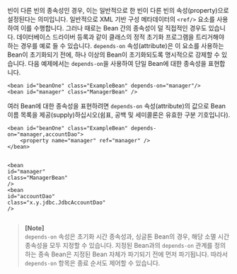 <p>빈이 다른 빈의 종속성인 경우, 이는 일반적으로 한 빈이 다른 빈의 속성(property)으로 설정된다는 의미입니다. 일반적으로 XML 기반 구성 메타데이터의 <code>&lt;ref/&gt;</code> 요소를 사용하여 이를 수행합니다. 그러나 때로는 Bean 간의 종속성이 덜 직접적인 경우도 있습니다. 데이터베이스 드라이버 등록과 같이 클래스의 정적 초기화 프로그램을 트리거해야 하는 경우를 예로 들 수 있습니다. <code>depends-on</code> 속성(attribute)은 이 요소를 사용하는 Bean이 초기화되기 전에, 하나 이상의 Bean이 초기화되도록 명시적으로 강제할 수 있습니다. 다음 예제에서는 <code>depends-on</code>을 사용하여 단일 Bean에 대한 종속성을 표현합니다.</p>
<pre><code class="language-xml"><span class="token tag"><span class="token tag"><span class="token punctuation">&lt;</span>bean</span> <span class="token attr-name">id</span><span class="token attr-value"><span class="token punctuation">=</span><span class="token punctuation">"</span>beanOne<span class="token punctuation">"</span></span> <span class="token attr-name">class</span><span class="token attr-value"><span class="token punctuation">=</span><span class="token punctuation">"</span>ExampleBean<span class="token punctuation">"</span></span> <span class="token attr-name">depends-on</span><span class="token attr-value"><span class="token punctuation">=</span><span class="token punctuation">"</span>manager<span class="token punctuation">"</span></span><span class="token punctuation">/&gt;</span></span>
<span class="token tag"><span class="token tag"><span class="token punctuation">&lt;</span>bean</span> <span class="token attr-name">id</span><span class="token attr-value"><span class="token punctuation">=</span><span class="token punctuation">"</span>manager<span class="token punctuation">"</span></span> <span class="token attr-name">class</span><span class="token attr-value"><span class="token punctuation">=</span><span class="token punctuation">"</span>ManagerBean<span class="token punctuation">"</span></span> <span class="token punctuation">/&gt;</span></span></code></pre>
<p>여러 Bean에 대한 종속성을 표현하려면 <code>depends-on</code> 속성(attribute)의 값으로 Bean 이름 목록을 제공(supply)하십시오(쉼표, 공백 및 세미콜론은 유효한 구분 기호입니다).</p>
<pre><code class="language-xml"><span class="token tag"><span class="token tag"><span class="token punctuation">&lt;</span>bean</span> <span class="token attr-name">id</span><span class="token attr-value"><span class="token punctuation">=</span><span class="token punctuation">"</span>beanOne<span class="token punctuation">"</span></span> <span class="token attr-name">class</span><span class="token attr-value"><span class="token punctuation">=</span><span class="token punctuation">"</span>ExampleBean<span class="token punctuation">"</span></span> <span class="token attr-name">depends-on</span><span class="token attr-value"><span class="token punctuation">=</span><span class="token punctuation">"</span>manager,accountDao<span class="token punctuation">"</span></span><span class="token punctuation">&gt;</span></span>
	<span class="token tag"><span class="token tag"><span class="token punctuation">&lt;</span>property</span> <span class="token attr-name">name</span><span class="token attr-value"><span class="token punctuation">=</span><span class="token punctuation">"</span>manager<span class="token punctuation">"</span></span> <span class="token attr-name">ref</span><span class="token attr-value"><span class="token punctuation">=</span><span class="token punctuation">"</span>manager<span class="token punctuation">"</span></span> <span class="token punctuation">/&gt;</span></span>
<span class="token tag"><span class="token tag"><span class="token punctuation">&lt;/</span>bean</span><span class="token punctuation">&gt;</span></span>

<span class="token tag"><span class="token tag"><span class="token punctuation">&lt;</span>bean</span> <span class="token attr-name">id</span><span class="token attr-value"><span class="token punctuation">=</span><span class="token punctuation">"</span>manager<span class="token punctuation">"</span></span> <span class="token attr-name">class</span><span class="token attr-value"><span class="token punctuation">=</span><span class="token punctuation">"</span>ManagerBean<span class="token punctuation">"</span></span> <span class="token punctuation">/&gt;</span></span>
<span class="token tag"><span class="token tag"><span class="token punctuation">&lt;</span>bean</span> <span class="token attr-name">id</span><span class="token attr-value"><span class="token punctuation">=</span><span class="token punctuation">"</span>accountDao<span class="token punctuation">"</span></span> <span class="token attr-name">class</span><span class="token attr-value"><span class="token punctuation">=</span><span class="token punctuation">"</span>x.y.jdbc.JdbcAccountDao<span class="token punctuation">"</span></span> <span class="token punctuation">/&gt;</span></span></code></pre>
<blockquote>
<p><strong>[Note]</strong><br>
<code>depends-on</code> 속성은 초기화 시간 종속성과, 싱글톤 Bean의 경우, 해당 소멸 시간 종속성을 모두 지정할 수 있습니다. 지정된 Bean과의 <code>depends-on</code> 관계를 정의하는 종속 Bean은 지정된 Bean 자체가 파기되기 전에 먼저 파기됩니다. 따라서 <code>depends-on</code> 항목은 종료 순서도 제어할 수 있습니다.</p>
</blockquote>